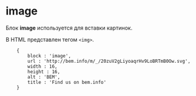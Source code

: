 # image

Блок **image** используется для вставки картинок.

В HTML представлен тегом `<img>`.

```bemjson
    {
        block : 'image',
        url : 'http://bem.info/m/_/20zuV2gLiyoaqrHv9LoBRTmB0Ow.svg',
        width : 16,
        height : 16,
        alt : 'BEM',
        title : 'Find us on bem.info'
    }
```
